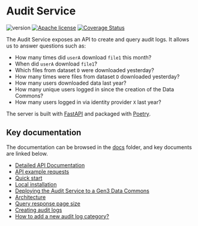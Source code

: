 # Audit Service

![version](https://img.shields.io/github/release/uc-cdis/audit-service.svg) [![Apache license](http://img.shields.io/badge/license-Apache-blue.svg?style=flat)](LICENSE) [![Coverage Status](https://coveralls.io/repos/github/uc-cdis/audit-service/badge.svg?branch=master)](https://coveralls.io/github/uc-cdis/audit-service?branch=master)

The Audit Service exposes an API to create and query audit logs. It allows us to answer questions such as:
- How many times did `userA` download `file1` this month?
- When did `userA` download `file1`?
- Which files from dataset `D` were downloaded yesterday?
- How many times were files from dataset `D` downloaded yesterday?
- How many users downloaded data last year?
- How many unique users logged in since the creation of the Data Commons?
- How many users logged in via identity provider `X` last year?

The server is built with [FastAPI](https://fastapi.tiangolo.com/) and packaged with [Poetry](https://poetry.eustace.io/).

## Key documentation

The documentation can be browsed in the [docs](docs) folder, and key documents are linked below.

* [Detailed API Documentation](http://petstore.swagger.io/?url=https://raw.githubusercontent.com/uc-cdis/audit-service/master/docs/openapi.yaml)
* [API example requests](docs/tutorials/api_examples.md)
* [Quick start](docs/tutorials/quick_start.md)
* [Local installation](docs/how-to/local_installation.md)
* [Deploying the Audit Service to a Gen3 Data Commons](docs/how-to/deployment.md)
* [Architecture](docs/reference/architecture.md)
* [Query response page size](docs/explanation/query_page_size.md)
* [Creating audit logs](docs/explanation/creating_audit_logs.md)
* [How to add a new audit log category?](docs/how-to/add_log_category.md)
